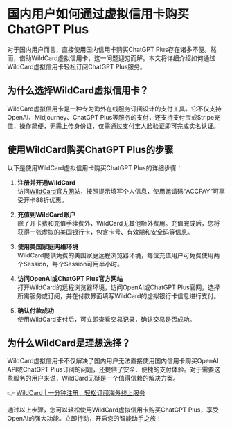 # 国内用户如何通过虚拟信用卡购买ChatGPT Plus

对于国内用户而言，直接使用国内信用卡购买ChatGPT Plus存在诸多不便。然而，借助WildCard虚拟信用卡，这一问题迎刃而解。本文将详细介绍如何通过WildCard虚拟信用卡轻松订阅ChatGPT Plus服务。

## 为什么选择WildCard虚拟信用卡？

WildCard虚拟信用卡是一种专为海外在线服务订阅设计的支付工具。它不仅支持OpenAI、Midjourney、ChatGPT Plus等服务的支付，还支持支付宝或Stripe充值，操作简便，无需上传身份证，仅需通过支付宝人脸验证即可完成实名认证。

## 使用WildCard购买ChatGPT Plus的步骤

以下是使用WildCard虚拟信用卡购买ChatGPT Plus的详细步骤：

1. **注册并开通WildCard**  
   访问[WildCard官方网站](https://bbtdd.com/WildCard)，按照提示填写个人信息，使用邀请码“ACCPAY”可享受开卡88折优惠。

2. **充值到WildCard账户**  
   除了开卡费和充值手续费外，WildCard无其他额外费用。充值完成后，您将获得一张虚拟的美国银行卡，包含卡号、有效期和安全码等信息。

3. **使用美国家庭网络环境**  
   WildCard提供免费的美国家庭远程浏览器环境，每位充值用户可免费使用两个Session，每个Session可用半小时。

4. **访问OpenAI或ChatGPT Plus官方网站**  
   打开WildCard的远程浏览器环境，访问OpenAI或ChatGPT Plus官网，选择所需服务或订阅，并在付款界面填写WildCard的虚拟银行卡信息进行支付。

5. **确认付款成功**  
   使用WildCard支付后，可立即查看交易记录，确认交易是否成功。

## 为什么WildCard是理想选择？

WildCard虚拟信用卡不仅解决了国内用户无法直接使用国内信用卡购买OpenAI API或ChatGPT Plus订阅的问题，还提供了安全、便捷的支付体验。对于需要这些服务的用户来说，WildCard无疑是一个值得信赖的解决方案。

👉 [WildCard | 一分钟注册，轻松订阅海外线上服务](https://bbtdd.com/WildCard )

通过以上步骤，您可以轻松使用WildCard虚拟信用卡购买ChatGPT Plus，享受OpenAI的强大功能。立即行动，开启您的智能助手之旅！